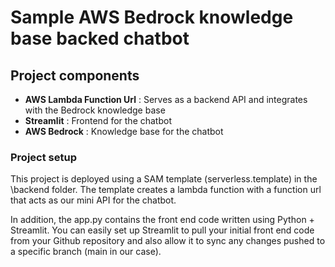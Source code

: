 # Sample AWS Bedrock knowledge base backed chatbot

## Project components
- **AWS Lambda Function Url** : Serves as a backend API and integrates with the Bedrock knowledge base
- **Streamlit** : Frontend for the chatbot
- **AWS Bedrock** : Knowledge base for the chatbot

### Project setup
This project is deployed using a SAM template (serverless.template) in the \backend folder. The 
template creates a lambda function with a function url that acts as our mini API for the chatbot.

In addition, the app.py contains the front end code written using Python + Streamlit. You can easily set up Streamlit to pull your initial front end code from your Github repository and also 
allow it to sync any changes pushed to a specific branch (main in our case).